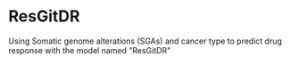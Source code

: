 # ResGitDR
Using Somatic genome alterations (SGAs) and cancer type to predict drug response with the model named "ResGitDR"
